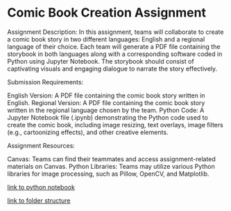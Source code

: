# Comic Book Creation Assignment

Assignment Description:
In this assignment, teams will collaborate to create a comic book story in two different languages: English and a regional language of their choice. Each team will generate a PDF file containing the storybook in both languages along with a corresponding software coded in Python using Jupyter Notebook. The storybook should consist of captivating visuals and engaging dialogue to narrate the story effectively.

Submission Requirements:

English Version: A PDF file containing the comic book story written in English.
Regional Version: A PDF file containing the comic book story written in the regional language chosen by the team.
Python Code: A Jupyter Notebook file (.ipynb) demonstrating the Python code used to create the comic book, including image resizing, text overlays, image filters (e.g., cartoonizing effects), and other creative elements.

Assignment Resources:

Canvas: Teams can find their teammates and access assignment-related materials on Canvas.
Python Libraries: Teams may utilize various Python libraries for image processing, such as Pillow, OpenCV, and Matplotlib.


[link to python notebook](https://drive.google.com/file/d/1qLtsORHgiyqnsX44TRyoJPR5T1_oU2bo/view?usp=sharing)

[link to folder structure](https://drive.google.com/file/d/1_r45WEcLR0Q6U-h1viO_4cQSQ4lEg0hz/view?usp=sharing)
